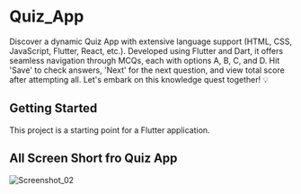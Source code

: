 # Quiz_App

Discover a dynamic Quiz App with extensive language support (HTML, CSS, JavaScript, Flutter, React, etc.). Developed using Flutter and Dart, it offers seamless navigation through MCQs, each with options A, B, C, and D. Hit 'Save' to check answers, 'Next' for the next question, and view total score after attempting all. Let's embark on this knowledge quest together! 💡

## Getting Started

This project is a starting point for a Flutter application.

## All Screen Short fro Quiz App
![Screenshot_02](https://github.com/abhay-yadav01/flashcard_quiz_app/assets/157784718/eb480763-d40a-4476-a949-c7318cab03cc)


